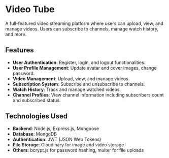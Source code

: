 # Video Tube

A full-featured video streaming platform where users can upload, view, and manage videos. Users can subscribe to channels, manage watch history, and more.


## Features

- **User Authentication**: Register, login, and logout functionalities.
- **User Profile Management**: Update avatar and cover images, change password.
- **Video Management**: Upload, view, and manage videos.
- **Subscription System**: Subscribe and unsubscribe to channels.
- **Watch History**: Track and manage watched videos.
- **Channel Profiles**: View channel information including subscribers count and subscribed status.

## Technologies Used

- **Backend**: Node.js, Express.js, Mongoose
- **Database**: MongoDB
- **Authentication**: JWT (JSON Web Tokens)
- **File Storage**: Cloudinary for image and video storage
- **Others**: bcrypt.js for password hashing, multer for file uploads